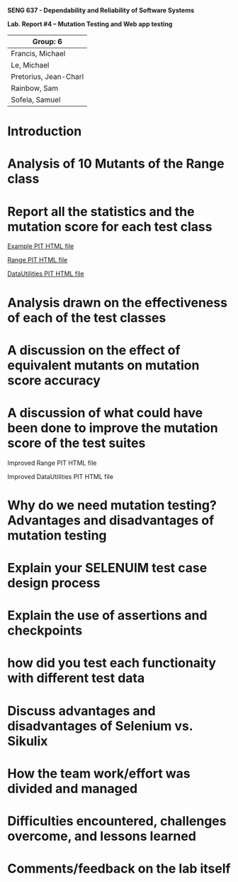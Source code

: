 **SENG 637 - Dependability and Reliability of Software Systems**

**Lab. Report \#4 – Mutation Testing and Web app testing**

| Group: 6      |
|-----------------|
| Francis, Michael                |   
| Le, Michael              |   
| Pretorius, Jean-Charl               |   
| Rainbow, Sam                |
| Sofela, Samuel                |

# Introduction


# Analysis of 10 Mutants of the Range class 

# Report all the statistics and the mutation score for each test class

[Example PIT HTML file](https://htmlpreview.github.io/?https://raw.githubusercontent.com/mjfranci/seng637-a4/main/PIT_Summary_Example_Tests/index.html)

[Range PIT HTML file](https://htmlpreview.github.io/?https://raw.githubusercontent.com/mjfranci/seng637-a4/main/PIT_Summary_Range/index.html)

[DataUtilities PIT HTML file](https://htmlpreview.github.io/?https://raw.githubusercontent.com/mjfranci/seng637-a4/main/PIT_Summary_DataUtilities/index.html)


# Analysis drawn on the effectiveness of each of the test classes

# A discussion on the effect of equivalent mutants on mutation score accuracy

# A discussion of what could have been done to improve the mutation score of the test suites

Improved Range PIT HTML file

Improved DataUtilities PIT HTML file

# Why do we need mutation testing? Advantages and disadvantages of mutation testing

# Explain your SELENUIM test case design process

# Explain the use of assertions and checkpoints

# how did you test each functionaity with different test data

# Discuss advantages and disadvantages of Selenium vs. Sikulix

# How the team work/effort was divided and managed


# Difficulties encountered, challenges overcome, and lessons learned

# Comments/feedback on the lab itself
